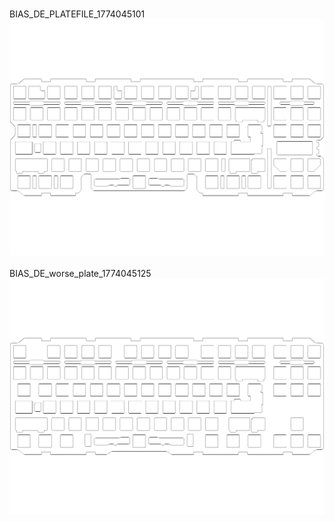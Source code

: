 <br/>BIAS_DE_PLATEFILE_1774045101<br/>![image](./BIAS_DE_PLATEFILE_1774045101.png)<br/>
<br/>BIAS_DE_worse_plate_1774045125<br/>![image](./BIAS_DE_worse_plate_1774045125.png)<br/>
